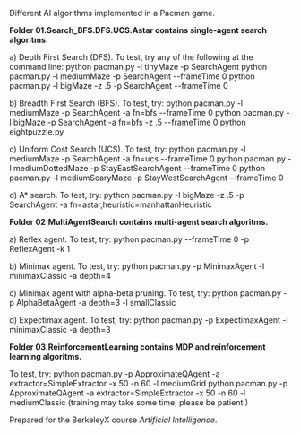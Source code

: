 Different AI algorithms implemented in a Pacman game.

<b>Folder 01.Search_BFS.DFS.UCS.Astar contains single-agent search algoritms.</b>

a) Depth First Search (DFS). To test, try any of the following at the command line:
    python pacman.py -l tinyMaze -p SearchAgent
    python pacman.py -l mediumMaze -p SearchAgent --frameTime 0
    python pacman.py -l bigMaze -z .5 -p SearchAgent --frameTime 0

b) Breadth First Search (BFS). To test, try:
    python pacman.py -l mediumMaze -p SearchAgent -a fn=bfs --frameTime 0
    python pacman.py -l bigMaze -p SearchAgent -a fn=bfs -z .5 --frameTime 0
    python eightpuzzle.py

c) Uniform Cost Search (UCS). To test, try:
    python pacman.py -l mediumMaze -p SearchAgent -a fn=ucs --frameTime 0
    python pacman.py -l mediumDottedMaze -p StayEastSearchAgent --frameTime 0
    python pacman.py -l mediumScaryMaze -p StayWestSearchAgent --frameTime 0

d) A* search. To test, try:
    python pacman.py -l bigMaze -z .5 -p SearchAgent -a fn=astar,heuristic=manhattanHeuristic

<b>Folder 02.MultiAgentSearch contains multi-agent search algoritms.</b>

a) Reflex agent. To test, try:
    python pacman.py --frameTime 0 -p ReflexAgent -k 1

b) Minimax agent. To test, try:
    python pacman.py -p MinimaxAgent -l minimaxClassic -a depth=4

c) Minimax agent with alpha-beta pruning. To test, try:
    python pacman.py -p AlphaBetaAgent -a depth=3 -l smallClassic

d) Expectimax agent. To test, try:
    python pacman.py -p ExpectimaxAgent -l minimaxClassic -a depth=3

<b>Folder 03.ReinforcementLearning contains MDP and reinforcement learning algoritms. </b>

To test, try:
    python pacman.py -p ApproximateQAgent -a extractor=SimpleExtractor -x 50 -n 60 -l mediumGrid
    python pacman.py -p ApproximateQAgent -a extractor=SimpleExtractor -x 50 -n 60 -l mediumClassic (training may take some time, please be patient!)

Prepared for the BerkeleyX course <i>Artificial Intelligence</i>.
